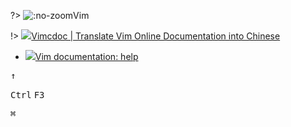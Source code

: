 ?> ![](https://notes.abelsu7.top/_media/vim.svg ':no-zoom')Vim

!> [![](https://notes.abelsu7.top/_media/vim.svg)Vimcdoc | Translate Vim Online Documentation into Chinese](http://vimcdoc.sourceforge.net/)

* [![](https://notes.abelsu7.top/_media/vim.svg)Vim documentation: help](http://vimdoc.sourceforge.net/htmldoc/help.html)

<kbd>&uarr;</kbd>

<kbd>Ctrl</kbd> <kbd>F3</kbd>

<kbd>⌘</kbd>